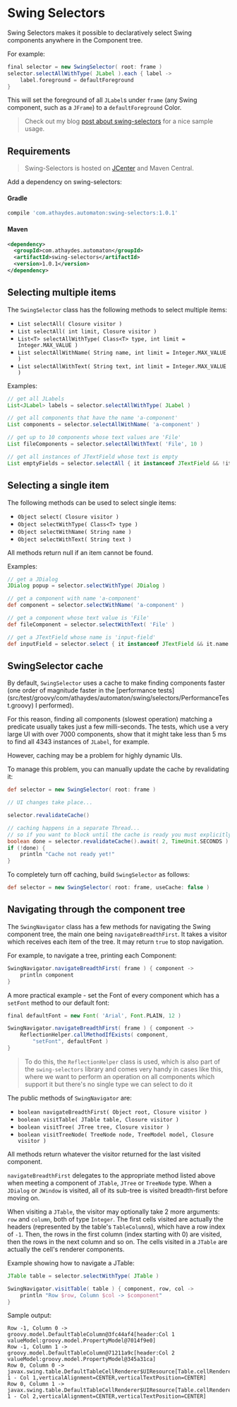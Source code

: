 # Swing Selectors

Swing Selectors makes it possible to declaratively select Swing components anywhere
in the Component tree.

For example:

```groovy
final selector = new SwingSelector( root: frame )
selector.selectAllWithType( JLabel ).each { label ->
    label.foreground = defaultForeground
}
```

This will set the foreground of all `JLabel`s under `frame`
(any Swing component, such as a `JFrame`) to a `defaultForeground` Color.

> Check out my blog [post about swing-selectors](https://sites.google.com/a/athaydes.com/renato-athaydes/posts/usingswing-selectorstocreatebeautifuluiswithgroovy)
for a nice sample usage.

## Requirements

> Swing-Selectors is hosted on [JCenter](https://bintray.com/bintray/jcenter)
  and Maven Central.

Add a dependency on swing-selectors:

#### Gradle

```groovy
compile 'com.athaydes.automaton:swing-selectors:1.0.1'
```

#### Maven

```xml
<dependency>
  <groupId>com.athaydes.automaton</groupId>
  <artifactId>swing-selectors</artifactId>
  <version>1.0.1</version>
</dependency>
```

## Selecting multiple items

The `SwingSelector` class has the following methods to select multiple items:

* `List selectAll( Closure visitor )`
* `List selectAll( int limit, Closure visitor )`
* `List<T> selectAllWithType( Class<T> type, int limit = Integer.MAX_VALUE )`
* `List selectAllWithName( String name, int limit = Integer.MAX_VALUE )`
* `List selectAllWithText( String text, int limit = Integer.MAX_VALUE )`

Examples:

```groovy
// get all JLabels
List<JLabel> labels = selector.selectAllWithType( JLabel )

// get all components that have the name 'a-component'
List components = selector.selectAllWithName( 'a-component' )

// get up to 10 components whose text values are 'File'
List fileComponents = selector.selectAllWithText( 'File', 10 )

// get all instances of JTextField whose text is empty
List emptyFields = selector.selectAll { it instanceof JTextField && !it.text }
```

## Selecting a single item

The following methods can be used to select single items:

* `Object select( Closure visitor )`
* `Object selectWithType( Class<T> type )`
* `Object selectWithName( String name )`
* `Object selectWithText( String text )`

All methods return null if an item cannot be found.

Examples:

```groovy
// get a JDialog
JDialog popup = selector.selectWithType( JDialog )

// get a component with name 'a-component'
def component = selector.selectWithName( 'a-component' )

// get a component whose text value is 'File'
def fileComponent = selector.selectWithText( 'File' )

// get a JTextField whose name is 'input-field'
def inputField = selector.select { it instanceof JTextField && it.name == 'input-field' }
```

## SwingSelector cache

By default, `SwingSelector` uses a cache to make finding components faster
(one order of magnitude faster in the [performance tests]
(src/test/groovy/com/athaydes/automaton/swing/selectors/PerformanceTest.groovy)
I performed).

For this reason, finding all components (slowest operation) matching a predicate
usually takes just a few milli-seconds. The tests, which use a very large UI with
over 7000 components, show that it might take less than 5 ms to find all 4343 instances
of `JLabel`, for example.

However, caching may be a problem for highly dynamic UIs.

To manage this problem, you can manually update the cache by revalidating it:

```groovy
def selector = new SwingSelector( root: frame )

// UI changes take place...

selector.revalidateCache()

// caching happens in a separate Thread...
// so if you want to block until the cache is ready you must explicitly do it
boolean done = selector.revalidateCache().await( 2, TimeUnit.SECONDS )
if (!done) {
    println "Cache not ready yet!"
}
```

To completely turn off caching, build `SwingSelector` as follows:

```groovy
def selector = new SwingSelector( root: frame, useCache: false )
```

## Navigating through the component tree

The `SwingNavigator` class has a few methods for navigating the Swing component tree, the main one
being `navigateBreadthFirst`. It takes a visitor which receives each item
of the tree. It may return `true` to stop navigation.

For example, to navigate a tree, printing each Component:

```groovy
SwingNavigator.navigateBreadthFirst( frame ) { component ->
    println component
}
```

A more practical example - set the Font of every component which has
a `setFont` method to our default font:

```groovy
final defaultFont = new Font( 'Arial', Font.PLAIN, 12 )

SwingNavigator.navigateBreadthFirst( frame ) { component ->
    ReflectionHelper.callMethodIfExists( component,
        "setFont", defaultFont )
}
```

> To do this, the `ReflectionHelper` class is used, which is also part of the
  `swing-selectors` library and comes very handy in cases like this, where we want
  to perform an operation on all components which support it but there's no single
  type we can select to do it

The public methods of `SwingNavigator` are:

* `boolean navigateBreadthFirst( Object root, Closure visitor )`
* `boolean visitTable( JTable table, Closure visitor )`
* `boolean visitTree( JTree tree, Closure visitor )`
* `boolean visitTreeNode( TreeNode node, TreeModel model, Closure visitor )`

All methods return whatever the visitor returned for the last visited component.

`navigateBreadthFirst` delegates to the appropriate method listed above when meeting a
component of `JTable`, `JTree` or `TreeNode` type.
When a `JDialog` or `JWindow` is visited, all of its sub-tree is visited breadth-first before
moving on.

When visiting a `JTable`, the visitor may optionally take 2 more arguments: `row` and `column`, both
of type `Integer`.
The first cells visited are actually the headers (represented by the table's `TableColumn`s),
 which have a row index of `-1`. Then,
the rows in the first column (index starting with 0) are visited, then the rows in the next
column and so on. The cells visited in a `JTable` are actually the cell's renderer components.

Example showing how to navigate a JTable:

```groovy
JTable table = selector.selectWithType( JTable )

SwingNavigator.visitTable( table ) { component, row, col ->
    println "Row $row, Column $col -> $component"
}
```

Sample output:

```
Row -1, Column 0 -> groovy.model.DefaultTableColumn@3fc44af4[header:Col 1 valueModel:groovy.model.PropertyModel@7014f9e0]
Row -1, Column 1 -> groovy.model.DefaultTableColumn@71211a9c[header:Col 2 valueModel:groovy.model.PropertyModel@345a31ca]
Row 0, Column 0 -> javax.swing.table.DefaultTableCellRenderer$UIResource[Table.cellRenderer,0,0,0x0,invalid,alignmentX=0.0,alignmentY=0.0,border=javax.swing.plaf.BorderUIResource$LineBorderUIResource@d7adfa0,flags=25165832,maximumSize=,minimumSize=,preferredSize=,defaultIcon=,disabledIcon=,horizontalAlignment=LEADING,horizontalTextPosition=TRAILING,iconTextGap=4,labelFor=,text=item 1 - Col 1,verticalAlignment=CENTER,verticalTextPosition=CENTER]
Row 0, Column 1 -> javax.swing.table.DefaultTableCellRenderer$UIResource[Table.cellRenderer,0,0,0x0,invalid,alignmentX=0.0,alignmentY=0.0,border=javax.swing.plaf.BorderUIResource$LineBorderUIResource@d7adfa0,flags=25165832,maximumSize=,minimumSize=,preferredSize=,defaultIcon=,disabledIcon=,horizontalAlignment=LEADING,horizontalTextPosition=TRAILING,iconTextGap=4,labelFor=,text=item 1 - Col 2,verticalAlignment=CENTER,verticalTextPosition=CENTER]
```
